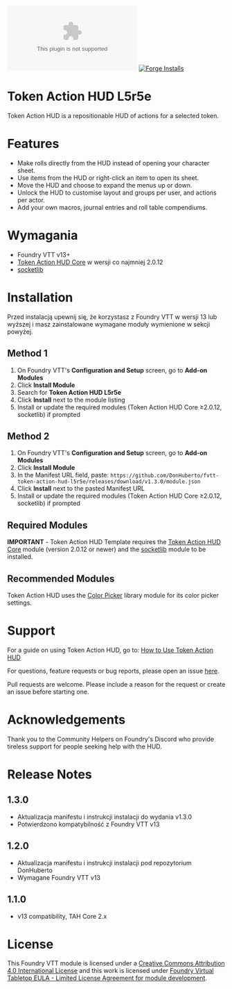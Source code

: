 ![Downloads](https://img.shields.io/github/downloads/DonHuberto/fvtt-token-action-hud-l5r5e/latest/module.zip?color=2b82fc&label=DOWNLOADS&style=for-the-badge) [![Forge Installs](https://img.shields.io/badge/dynamic/json?label=Forge%20Installs&query=package.installs&suffix=%25&url=https%3A%2F%2Fforge-vtt.com%2Fapi%2Fbazaar%2Fpackage%2Ftoken-action-hud-l5r5e&colorB=448d34&style=for-the-badge)](https://forge-vtt.com/bazaar#package=token-action-hud-l5r5e)

# Token Action HUD L5r5e

Token Action HUD is a repositionable HUD of actions for a selected token.

# Features
- Make rolls directly from the HUD instead of opening your character sheet.
- Use items from the HUD or right-click an item to open its sheet.
- Move the HUD and choose to expand the menus up or down.
- Unlock the HUD to customise layout and groups per user, and actions per actor.
- Add your own macros, journal entries and roll table compendiums.

# Wymagania

- Foundry VTT v13+
- [Token Action HUD Core](https://foundryvtt.com/packages/token-action-hud-core) w wersji co najmniej 2.0.12
- [socketlib](https://foundryvtt.com/packages/socketlib)

# Installation

Przed instalacją upewnij się, że korzystasz z Foundry VTT w wersji 13 lub wyższej i masz zainstalowane wymagane moduły wymienione w sekcji powyżej.

## Method 1
1. On Foundry VTT's **Configuration and Setup** screen, go to **Add-on Modules**
2. Click **Install Module**
3. Search for **Token Action HUD L5r5e**
4. Click **Install** next to the module listing
5. Install or update the required modules (Token Action HUD Core ≥2.0.12, socketlib) if prompted

## Method 2
1. On Foundry VTT's **Configuration and Setup** screen, go to **Add-on Modules**
2. Click **Install Module**
3. In the Manifest URL field, paste: `https://github.com/DonHuberto/fvtt-token-action-hud-l5r5e/releases/download/v1.3.0/module.json`
4. Click **Install** next to the pasted Manifest URL
5. Install or update the required modules (Token Action HUD Core ≥2.0.12, socketlib) if prompted

## Required Modules

**IMPORTANT** - Token Action HUD Template requires the [Token Action HUD Core](https://foundryvtt.com/packages/token-action-hud-core) module (version 2.0.12 or newer) and the [socketlib](https://foundryvtt.com/packages/socketlib) module to be installed.

## Recommended Modules
Token Action HUD uses the [Color Picker](https://foundryvtt.com/packages/color-picker) library module for its color picker settings.

# Support

For a guide on using Token Action HUD, go to: [How to Use Token Action HUD](https://github.com/Larkinabout/fvtt-token-action-hud-core/wiki/How-to-Use-Token-Action-HUD)

For questions, feature requests or bug reports, please open an issue [here](https://github.com/DonHuberto/fvtt-token-action-hud-l5r5e/issues).

Pull requests are welcome. Please include a reason for the request or create an issue before starting one.

# Acknowledgements

Thank you to the Community Helpers on Foundry's Discord who provide tireless support for people seeking help with the HUD.

# Release Notes

## 1.3.0

- Aktualizacja manifestu i instrukcji instalacji do wydania v1.3.0
- Potwierdzono kompatybilność z Foundry VTT v13

## 1.2.0

- Aktualizacja manifestu i instrukcji instalacji pod repozytorium DonHuberto
- Wymagane Foundry VTT v13

## 1.1.0

- v13 compatibility, TAH Core 2.x

# License

This Foundry VTT module is licensed under a [Creative Commons Attribution 4.0 International License](https://creativecommons.org/licenses/by/4.0/) and this work is licensed under [Foundry Virtual Tabletop EULA - Limited License Agreement for module development](https://foundryvtt.com/article/license/).
